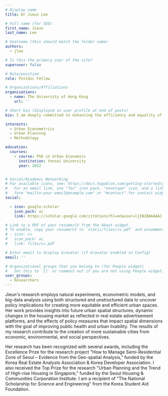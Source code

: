 ```yaml
---
# Display name
title: Dr Jieun Lee

# Full name (for SEO)
first_name: Jieun
last_name: Lee

# Username (this should match the folder name)
authors:
  - jlee

# Is this the primary user of the site?
superuser: false

# Role/position
role: Postdoc Fellow

# Organizations/Affiliations
organizations:
  - name: The University of Hong Kong
    url: ''

# Short bio (displayed in user profile at end of posts)
bio: I am deeply committed to enhancing the efficiency and equality of urban land-use, with the goal of creating better spaces for living, working, and playing. My primary research focus is on identifying more effective urban planning strategies and values that should be considered in the process of creating sustainable urban spaces for our future. My ongoing research primarily revolves around urban land-use planning, the dynamics of the housing market, and the impact of public interventions on people's health and satisfaction.

interests:
  - Urban Econometrics
  - Urban Planning
  - Methodology

education:
  courses:
    - course: PhD in Urban Economics
      institution: Yonsei University
      year: 2022


# Social/Academic Networking
# For available icons, see: https://docs.hugoblox.com/getting-started/page-builder/#icons
#   For an email link, use "fas" icon pack, "envelope" icon, and a link in the
#   form "mailto:your-email@example.com" or "#contact" for contact widget.
social:

  - icon: google-scholar
    icon_pack: ai
    link: https://scholar.google.com/citations?hl=en&user=ljIN1BAAAAAJ

# Link to a PDF of your resume/CV from the About widget.
# To enable, copy your resume/CV to `static/files/cv.pdf` and uncomment the lines below.
# - icon: cv
#   icon_pack: ai
#   link: files/cv.pdf

# Enter email to display Gravatar (if Gravatar enabled in Config)
email: ''

# Organizational groups that you belong to (for People widget)
#   Set this to `[]` or comment out if you are not using People widget.
user_groups:
  - Researchers
---
```


Jieun's research employs natural experiments, econometric models, and big-data analysis using both structured and unstructured data to uncover policy implications for creating more equitable and efficient urban spaces. Her work provides insights into future urban spatial structures, dynamic changes in the housing market as reflected in real estate advertisement platforms, and the effects of policy measures that impact spatial dimensions with the goal of improving public health and urban livability. The results of my research contribute to the creation of more sustainable cities from economic, environmental, and social perspectives.

Her research has been recognized with several awards, including the Excellence Prize for the research project "How to Manage Semi-Residential Zone of Seoul – Evidence from the Geo-spatial Analysis," funded by the Korea Real Estate Analysts Association & Korea Developer Association. I also received the Top Prize for the research "Urban Planning and the Trend of High-rise Housing in Singapore," funded by the Seoul Housing & Communities Corporation Institute. I am a recipient of "The National Scholarship for Science and Engineering" from the Korea Student Aid Foundation.